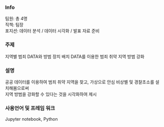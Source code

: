 ### Info
팀원: 총 4명<br>
직책: 팀장<br>
포지션: 데이터 분석 / 데이터 시각화 / 발표 자료 준비

### 주제
지역별 범죄 DATA와 방범 장치 배치 DATA를 이용한 범죄 취약 지역 방범 강화

### 설명
공공 데이터를 이용하여 범죄 취약 지역을 찾고, 가상으로 안심 비상벨 및 경찰초소를 설치해봄으로써<br>
지역 방범을 강화할 수 있다는 것을 시각화하여 제시<br>

### 사용언어 및 프레임 워크
Jupyter notebook, Python
